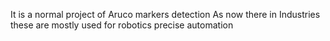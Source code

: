 It is a normal project of Aruco markers detection 
As now there in Industries these are mostly used for robotics precise automation
